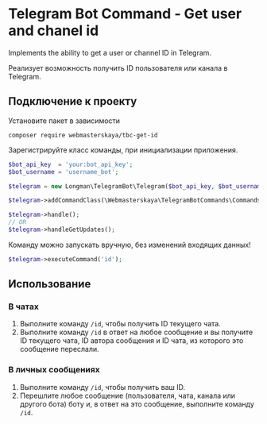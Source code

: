 # Telegram Bot Command - Get user and chanel id

Implements the ability to get a user or channel ID in Telegram.

Реализует возможность получить ID пользователя или канала в Telegram.

## Подключение к проекту

Установите пакет в зависимости

```shell
composer require webmasterskaya/tbc-get-id
```

Зарегистрируйте класс команды, при инициализации приложения.

```php
$bot_api_key  = 'your:bot_api_key';
$bot_username = 'username_bot';

$telegram = new Longman\TelegramBot\Telegram($bot_api_key, $bot_username);

$telegram->addCommandClass(\Webmasterskaya\TelegramBotCommands\Commands\UserCommands\IdCommand::class);

$telegram->handle();
// OR
$telegram->handleGetUpdates();
```

Команду можно запускать вручную, без изменений входящих данных!

```php
$telegram->executeCommand('id');
```

## Использование

### В чатах
1. Выполните команду `/id`, чтобы получить ID текущего чата.
2. Выполните команду `/id` в ответ на любое сообщение и вы получите ID текущего чата, ID автора сообщения и ID чата, из которого это сообщение переслали.

### В личных сообщениях
1. Выполните команду `/id`, чтобы получить ваш ID.
2. Перешлите любое сообщение (пользователя, чата, канала или другого бота) боту и, в ответ на это сообщение, выполните команду `/id`.